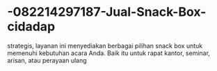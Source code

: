 # -082214297187-Jual-Snack-Box-cidadap
strategis, layanan ini menyediakan berbagai pilihan snack box untuk memenuhi kebutuhan acara Anda. Baik itu untuk rapat kantor, seminar, arisan, atau perayaan ulang 
